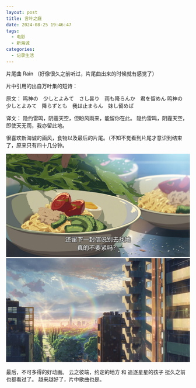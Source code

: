 ```yaml
---
layout: post
title: 言叶之庭
date: 2024-08-25 19:46:47
tags:
  - 电影
  - 新海诚
categories:
  - 记录生活
---
```


片尾曲 Rain （好像很久之前听过，片尾曲出来的时候就有感觉了）
<meting-js
	server="netease"
	type="song"
	id="1950516520">
</meting-js>

片中引用的出自万叶集的短诗：

原文：
鸣神の　少しとよみて　さし昙り　雨も降らんか　君を留めん
鸣神の　少しとよみて　降らずとも　我は止まらん　妹し留めば

译文：
隐约雷鸣，阴霾天空，但盼风雨来，能留你在此。
隐约雷鸣，阴霾天空，即使天无雨，我亦留此地。

很喜欢新海诚的画风，食物以及最后的片尾。（不知不觉看到片尾才意识到结束了，原来只有四十几分钟。

![](../images/言叶之庭/1.jpg)
![](../images/言叶之庭/2.jpg)

最后，不可多得的好动画。
云之彼端，约定的地方 和 追逐星星的孩子 挺久之前也都看过了。
越来越好了，片中歌曲也是。

